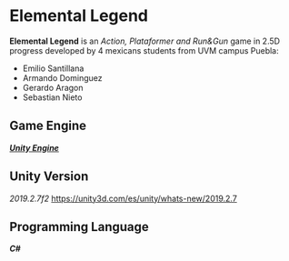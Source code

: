 # Elemental Legend
**Elemental Legend** is an _Action, Plataformer and Run&Gun_ game in 2.5D progress developed by 4 mexicans students from UVM campus Puebla:

- Emilio Santillana
- Armando Dominguez
- Gerardo Aragon
- Sebastian Nieto

## Game Engine
[_**Unity Engine**_](https://unity.com/es)

## Unity Version
_2019.2.7f2_
https://unity3d.com/es/unity/whats-new/2019.2.7

## Programming Language
_**C#**_
